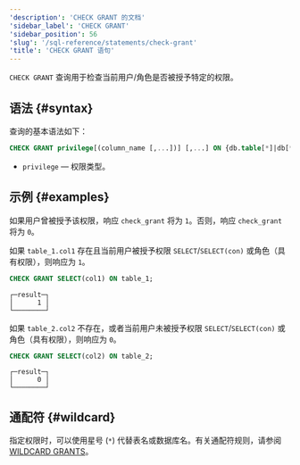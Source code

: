 ```yaml
---
'description': 'CHECK GRANT 的文档'
'sidebar_label': 'CHECK GRANT'
'sidebar_position': 56
'slug': '/sql-reference/statements/check-grant'
'title': 'CHECK GRANT 语句'
---
```


`CHECK GRANT` 查询用于检查当前用户/角色是否被授予特定的权限。

## 语法 {#syntax}

查询的基本语法如下：

```sql
CHECK GRANT privilege[(column_name [,...])] [,...] ON {db.table[*]|db[*].*|*.*|table[*]|*}
```

- `privilege` — 权限类型。

## 示例 {#examples}

如果用户曾被授予该权限，响应 `check_grant` 将为 `1`。否则，响应 `check_grant` 将为 `0`。

如果 `table_1.col1` 存在且当前用户被授予权限 `SELECT`/`SELECT(con)` 或角色（具有权限），则响应为 `1`。
```sql
CHECK GRANT SELECT(col1) ON table_1;
```

```text
┌─result─┐
│      1 │
└────────┘
```
如果 `table_2.col2` 不存在，或者当前用户未被授予权限 `SELECT`/`SELECT(con)` 或角色（具有权限），则响应为 `0`。
```sql
CHECK GRANT SELECT(col2) ON table_2;
```

```text
┌─result─┐
│      0 │
└────────┘
```

## 通配符 {#wildcard}
指定权限时，可以使用星号 (`*`) 代替表名或数据库名。有关通配符规则，请参阅 [WILDCARD GRANTS](../../sql-reference/statements/grant.md#wildcard-grants)。
